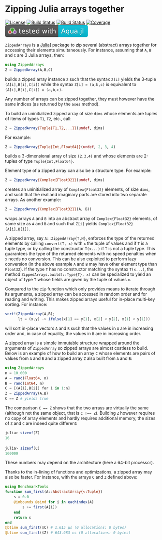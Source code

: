 # Zipping Julia arrays together

[![License](http://img.shields.io/badge/license-MIT-brightgreen.svg?style=flat)](./LICENSE.md)
[![Build Status](https://github.com/emmt/ZippedArrays.jl/actions/workflows/CI.yml/badge.svg?branch=master)](https://github.com/emmt/ZippedArrays.jl/actions/workflows/CI.yml?query=branch%3Amaster)
[![Build Status](https://ci.appveyor.com/api/projects/status/github/emmt/ZippedArrays.jl?branch=master)](https://ci.appveyor.com/project/emmt/ZippedArrays-jl/branch/master)
[![Coverage](http://codecov.io/github/emmt/ZippedArrays.jl/coverage.svg?branch=master)](http://codecov.io/github/emmt/ZippedArrays.jl?branch=master)
[![Aqua QA](https://raw.githubusercontent.com/JuliaTesting/Aqua.jl/master/badge.svg)](https://github.com/JuliaTesting/Aqua.jl)

`ZippedArrays` is a [Julia](https://julialang.org/)] package to zip several (abstract)
arrays together for accessing their elements simultaneously. For instance, assuming that
`A`, `B` and `C` are 3 Julia arrays, then:

```julia
using ZippedArrays
Z = ZippedArray(A,B,C)
```

builds a zipped array instance `Z` such that the syntax `Z[i]` yields the 3-tuple
`(A[i],B[i],C[i])` while the syntax `Z[i] = (a,b,c)` is equivalent to `(A[i],B[i],C[i]) =
(a,b,c)`.

Any number of arrays can be zipped together, they must however have the same indices (as
returned by the `axes` method).

To build an uninitialized zipped array of size `dims` whose elements are tuples of items
of types `T1`, `T2`, etc., call:

```julia
Z = ZippedArray{Tuple{T1,T2,...}}(undef, dims)
```

For example:

```julia
Z = ZippedArray{Tuple{Int,Float64}}(undef, 2, 3, 4)
```

builds a 3-dimensional array of size `(2,3,4)` and whose elements are 2-tuples of type
`Tuple{Int,Float64}`.

Element type of a zipped array can also be a structure type. For example:

```julia
Z = ZippedArray{Complex{Float32}}(undef, dims)
```

creates an uninitialized array of `Complex{Float32}` elements, of size `dims`, and such
that the real and imaginary parts are stored into two separate arrays. As another example:

```julia
Z = ZippedArray{Complex{Float32}}(A, B))
```

wraps arrays `A` and `B` into an abstract array of `Complex{Float32}` elements, of same
size as `A` and `B` and such that `Z[i]` yields `Complex{Float32}(A[i],B[i])`.

A zipped array, say `A::ZippedArray{T,N}`, enforces the type of the returned elements by
calling `convert(T, x)` with `x` the tuple of values and if `T` is a tuple type, or by
calling the constructor `T(x...)` if `T` is not a tuple type. This guarantees the type of
the returned elements with no speed penalties when `x` needs no conversion. This can be
also exploited to perform lazy conversion (in the above example `A` and `B` may have other
element type than `Float32`). If the type `T` has no constructor matching the syntax
`T(x...)`, the method `ZippedArrays.build(::Type{T}, x)` can be specialized to yield an
object of type `T` whose fields are given by the tuple of values `x`.

Compared to the `zip` function which only provides means to iterate through its arguments,
a zipped array can be accessed in random order and for reading and writing. This makes
zipped arrays useful for in-place multi-key sorting. For instance:

```julia
sort!(ZippedArray(A,B);
      lt = (x,y) -> ifelse(x[1] == y[1], x[2] < y[2], x[1] < y[1]))
```

will sort in-place vectors `A` and `B` such that the values in `A` are in increasing order
and, in case of equality, the values in `B` are in increasing order.

A zipped array is a simple immutable structure wrapped around the arguments of
`ZippedArray` so zipped arrays are almost costless to build. Below is an example of how to
build an array `C` whose elements are pairs of values from `A` and `B` and a zipped array
`Z` also built from `A` and `B`:

```julia
using ZippedArrays
n = 10_000
A = rand(Float64, n)
B = rand(Int64, n)
C = [(A[i],B[i]) for i in 1:n]
Z = ZippedArray(A,B)
C == Z # yields true
```

The comparison `C == Z` shows that the two arrays are virtually the same (although not the
same object, that is `C !== Z`). Building `Z` however requires no copy of array elements
and hardly requires additional memory, the sizes of `Z` and `C` are indeed quite
different:

```julia
julia> sizeof(Z)
16

julia> sizeof(C)
160000
```

These numbers may depend on the architecture (here a 64-bit processor).

Thanks to the in-lining of functions and optimizations, a zipped array may also be faster.
For instance, with the arrays `C` and `Z` defined above:

```julia
using BenchmarkTools
function sum_first(A::AbstractArray{<:Tuple})
    s = 0.0
    @inbounds @simd for i in eachindex(A)
        s += first(A[i])
    end
    return s
end
@btime sum_first($C) # 1.615 μs (0 allocations: 0 bytes)
@btime sum_first($Z) # 643.983 ns (0 allocations: 0 bytes)
```
